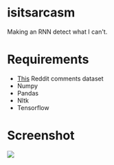 # isitsarcasm
Making an RNN detect what I can't.
# Requirements
- [This](https://www.kaggle.com/danofer/sarcasm?select=train-balanced-sarcasm.csv) Reddit comments dataset
- Numpy
- Pandas
- Nltk
- Tensorflow
# Screenshot
![](https://user-images.githubusercontent.com/59250093/109484051-fa273c80-7aa5-11eb-906b-029417685057.jpeg)
